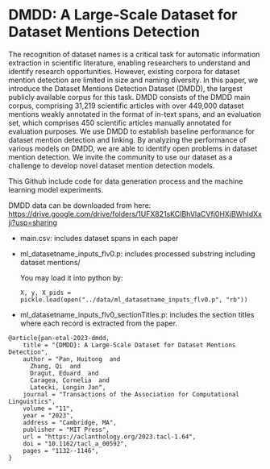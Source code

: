 # DMDD: A Large-Scale Dataset for Dataset Mentions Detection
The recognition of dataset names is a critical task for automatic information extraction in scientific literature, enabling researchers to understand and identify research opportunities. However, existing corpora for dataset mention detection are limited in size and naming diversity. In this paper, we introduce the Dataset Mentions Detection Dataset (DMDD), the largest publicly available corpus for this task. DMDD consists of the DMDD main corpus, comprising 31,219 scientific articles with over 449,000 dataset mentions weakly annotated in the format of in-text spans, and an evaluation set, which comprises 450 scientific articles manually annotated for evaluation purposes. We use DMDD to establish baseline performance for dataset mention detection and linking. By analyzing the performance of various models on DMDD, we are able to identify open problems in dataset mention detection. We invite the community to use our dataset as a challenge to develop novel dataset mention detection models.

This Github include code for data generation process and the machine learning model experiments.

DMDD data can be downloaded from here: https://drive.google.com/drive/folders/1UFX821sKCIBhVlaCVfj0HXjBWhIdXxji?usp=sharing
- main.csv: includes dataset spans in each paper
- ml_datasetname_inputs_flv0.p: includes processed substring including dataset mentions/ 

  You may load it into python by: 
  ```
  X, y, X_pids = pickle.load(open("../data/ml_datasetname_inputs_flv0.p", "rb"))
  ```
- ml_datasetname_inputs_flv0_sectionTitles.p: includes the section titles where each record is extracted from the paper. 


```
@article{pan-etal-2023-dmdd,
    title = "{DMDD}: A Large-Scale Dataset for Dataset Mentions Detection",
    author = "Pan, Huitong  and
      Zhang, Qi  and
      Dragut, Eduard  and
      Caragea, Cornelia  and
      Latecki, Longin Jan",
    journal = "Transactions of the Association for Computational Linguistics",
    volume = "11",
    year = "2023",
    address = "Cambridge, MA",
    publisher = "MIT Press",
    url = "https://aclanthology.org/2023.tacl-1.64",
    doi = "10.1162/tacl_a_00592",
    pages = "1132--1146",
}
```
